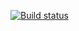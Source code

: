 [![Build status](https://ci.appveyor.com/api/projects/status/sewvy25wicr6k226?svg=true)](https://ci.appveyor.com/project/SvetlanaSvetina/bdd-pages)
